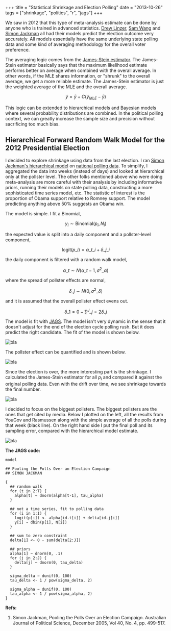 +++
title = "Statistical Shrinkage and Election Polling"
date = "2013-10-26"
tags = ["shrinkage", "politics", "r", "jags"]
+++

We saw in 2012 that this type of meta-analysis estimate can be done by anyone who is trained in advanced statistics. [Drew Linzer](http://votamatic.org/about-me/), [Sam Wang](http://election.princeton.edu/) and [Simon Jackman](http://jackman.stanford.edu/blog/) all had their models predict the election outcome very accurately. All models essentially have the same underlying state polling data and some kind of averaging methodology for the overall voter preference.

The averaging logic comes from the [James-Stein estimator](http://en.wikipedia.org/wiki/James%E2%80%93Stein_estimator). The James-Stein estimator basically says that the maximum likelihood estimate performs better on average when combined with the overall average. In other words, if the MLE shares information, or "shrunk" to the overall average, we get a more reliable estimate. The James-Stein estimator is just the weighted average of the MLE and the overall average.

$$ \hat{y} = \bar{y} + C (\hat{y}_{MLE} - \bar{y} ) $$

This logic can be extended to hierarchical models and Bayesian models where several probability distributions are combined. In the political polling context, we can greatly increase the sample size and precision without sacrificing too much bias.

## Hierarchical Forward Random Walk Model for the 2012 Presidential Election

I decided to explore shrinkage using data from the last election. I ran [Simon Jackman's hierarchical model](http://www.tandfonline.com/doi/abs/10.1080/10361140500302472#preview) on [national polling
data](http://elections.huffingtonpost.com/pollster/2012-general-election-romney-vs-obama). To simplify, I aggregated the data into weeks (instead of days) and looked at hierarchical only at the pollster level. The other folks mentioned above who were doing meta-analysis are more careful with their analysis by including informative priors, running their models on state polling data, constructing a more sophisticated time series model, etc. The statistic of interest is the proportion of Obama support relative to Romney support. The model predicting anything above 50% suggests an Obama win.

The model is simple. I fit a Binomial,

$$y_i \sim \text{Binomial}(p_i, N_i)$$

the expected value is split into a daily component and a pollster-level component,

$$\text{logit}(p\_i) = \alpha\_{t\_i} + \delta\_{j\_i}$$

the daily component is filtered with a random walk model,

$$\alpha\_t \sim N(\alpha\_{t-1}, \sigma^2\_\alpha)$$

where the spread of pollster effects are normal,

$$\delta\_j \sim N(0,\sigma^2\_\delta)$$

and it is assumed that the overall pollster effect evens out.

$$\delta\_1 = 0 - \sum^J\_{j=2} \delta\_j$$

The model is fit with [JAGS](http://mcmc-jags.sourceforge.net/). The model isn't very dynamic in the sense that it doesn't adjust for the end of the election cycle polling rush. But it does predict the right candidate. The fit of the model is shown below.

![bla](../../images/model-average.png)

The pollster effect can be quantified and is shown below.

![bla](../../images/house-bias.png)

Since the election is over, the more interesting part is the shrinkage. I calculated the James-Stein estimator for all $p_i$ and compared it against the original polling data. Even with the drift over time, we see shrinkage towards the final number.

![bla](../../images/shrinkage.png)

I decided to focus on the biggest pollsters. The biggest pollsters are the ones that get cited by media. Below I plotted on the left, all the results from YouGov and Rasmussen along with the simple average of all the polls during that week (black line). On the right hand side I put the final poll and its sampling error, compared with the hierarchical model estimate.

![bla](../../images/pooled-estimate.png)

**The JAGS code:**

	model

	## Pooling the Polls Over an Election Campaign
	## SIMON JACKMAN

	{
	  ## random walk
	  for (t in 2:T) {
	    alpha[t] ~ dnorm(alpha[t-1], tau_alpha)
	  }

	  ## not a time series, fit to polling data
	  for (i in 1:I) {
	    logit(p[i]) <- alpha[id.t[i]] + delta[id.j[i]]
	    y[i] ~ dbin(p[i], N[i])
	  }

	  ## sum to zero constraint
	  delta[1] <- 0 - sum(delta[2:J])

	  ## priors
	  alpha[1] ~ dnorm(0, .1)
	  for (j in 2:J) {
	    delta[j] ~ dnorm(0, tau_delta)
	  }

	  sigma_delta ~ dunif(0, 100)
	  tau_delta <- 1 / pow(sigma_delta, 2)

	  sigma_alpha ~ dunif(0, 100)
	  tau_alpha <- 1 / pow(sigma_alpha, 2)
	}

**Refs:**

1. Simon Jackman, Pooling the Polls Over an Election Campaign. Australian Journal of Political Science, December 2005, Vol 40, No. 4, pp. 499-517.
